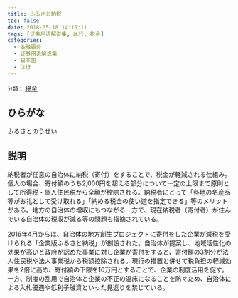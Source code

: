 ```yaml
---
title: ふるさと納税
toc: false
date: 2018-05-18 14:10:11
tags: [证券用语解说集, は行, 税金]
categories:
  - 金融服务
  - 证券用语解说集
  - 日本語
  - は行
---
```


`分類：` [税金](/tags/税金/)

## ひらがな

ふるさとのうぜい

## 説明

納税者が任意の自治体に納税（寄付）をすることで、税金が軽減される仕組み。個人の場合、寄付額のうち2,000円を超える部分について一定の上限まで原則として所得税・個人住民税から全額が控除される。納税者にとって「各地の名産品等がお礼として受け取れる」「納める税金の使い道を指定できる」等のメリットがある。地方の自治体の増収にもつながる一方で、現在納税者（寄付者）が住んでいる自治体の税収が減る等の問題も指摘されている。

2016年4月からは、自治体の地方創生プロジェクトに寄付をした企業が減税を受けられる「企業版ふるさと納税」が創設された。自治体が提案し、地域活性化の効果が高いと政府が認めた事業に対し企業が寄付をすると、寄付額の3割分が法人住民税や法人事業税から税額控除される。現行の措置と併せて税負担の軽減効果を2倍に高め、寄付額の下限を10万円とすることで、企業の制度活用を促す。一方、制度の乱用で自治体と企業の不正の温床になることを防ぐため、自治体による入札優遇や低利子融資といった見返りを禁じている。
